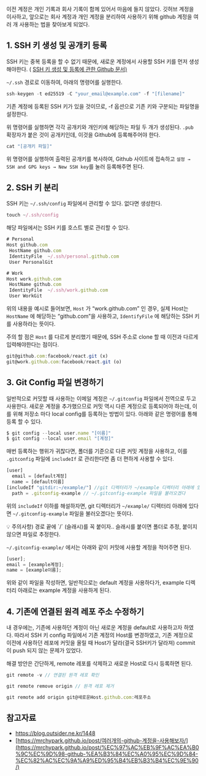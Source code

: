 이전 계정은 개인 기록과 회사 기록이 함께 있어서 마음에 들지 않았다. 깃허브 계정을 이사하고, 앞으로는 회사 계정과 개인 계정을 분리하여 사용하기 위해 github 계정을 여러 개 사용하는 법을 찾아보게 되었다.

## 1. SSH 키 생성 및 공개키 등록

SSH 키는 중복 등록을 할 수 없기 때문에, 새로운 계정에서 사용할 SSH 키를 먼저 생성해야한다. ( [SSH 키 생성 및 등록에 관한 Github 문서)](https://docs.github.com/ko/authentication/connecting-to-github-with-ssh/generating-a-new-ssh-key-and-adding-it-to-the-ssh-agent#generating-a-new-ssh-key)

`~/.ssh` 경로로 이동하여, 아래의 명령어를 실행한다.

```jsx
ssh-keygen -t ed25519 -C "your_email@example.com" -f "[filename]"
```

기존 계정에 등록된 SSH 키가 있을 것이므로, -f 옵션으로 기존 키와 구분되는 파일명을 설정한다.

위 명령어를 실행하면 각각 공개키와 개인키에 해당하는 파일 두 개가 생성된다. `.pub` 확장자가 붙은 것이 공개키인데, 이것을 Github에 등록해주어야 한다.

```jsx
cat "[공개키 파일]"
```

위 명령어를 실행하여 출력된 공개키를 복사하여, Github 사이트에 접속하고 `설정 → SSH and GPG keys → New SSH key`를 눌러 등록해주면 된다.

## 2. SSH 키 분리

SSH 키는 `~/.ssh/config` 파일에서 관리할 수 있다. 없다면 생성한다.

```jsx
touch ~/.ssh/config
```

해당 파일에서는 SSH 키를 호스트 별로 관리할 수 있다.

```jsx
# Personal
Host github.com
 HostName github.com
 IdentityFile  ~/.ssh/personal.github.com
 User PersonalGit

# Work
Host work.github.com
 HostName github.com
 IdentityFile  ~/.ssh/work.github.com
 User WorkGit
```

위의 내용을 예시로 들어보면, `Host` 가 “work.github.com” 인 경우, 실제 Host는 `HostName` 에 해당하는 “github.com”을 사용하고, `IdentifyFile` 에 해당하는 SSH 키를 사용하라는 뜻이다.

주의 할 점은 `Host` 를 다르게 분리했기 때문에, SSH 주소로 clone 할 때 이전과 다르게 입력해야한다는 점이다.

```jsx
git@github.com:facebook/react.git (x)
git@work.github.com:facebook/react.git (o)
```

## 3. Git Config 파일 변경하기

일반적으로 커밋할 때 사용하는 이메일 계정은 `~/.gitconfig` 파일에서 전역으로 두고 사용한다. 새로운 계정을 추가했으므로 커밋 역시 다른 계정으로 등록되어야 하는데, 이를 위해 저장소 마다 local config를 등록하는 방법이 있다. 아래와 같은 명령어를 통해 등록 할 수 있다.

```jsx
$ git config --local user.name "[이름]"
$ git config --local user.email "[계정]"
```

매번 등록하는 행위가 귀찮다면, 폴더를 기준으로 다른 커밋 계정을 사용하고, 이를 `.gitconfig` 파일에 `includeIf` 로 관리한다면 좀 더 편하게 사용할 수 있다.

```jsx
[user]
  email = [default계정]
  name = [default이름]
[includeIf "gitdir:~/example/"] //git 디렉터리가 ~/example 디렉터리 아래에 있다면
  path = .gitconfig-example // ~/.gitconfig-example 파일을 불러오겠다
```

위의 `includeIf` 이하를 해설하자면, git 디렉터리가 `~/example/` 디렉터리 아래에 있다면 `~/.gitconfig-example` 파일을 불러오겠다는 뜻이다.

<aside>
💡 주의사항) 경로 끝에 `/` (슬래시)를 꼭 붙이자.. 슬래시를 붙이면 폴더로 추정, 붙이지 않으면 파일로 추정한다.

</aside>

`~/.gitconfig-example/` 에서는 아래와 같이 커밋에 사용할 계정을 적어주면 된다.

```jsx
[user];
email = [example계정];
name = [example이름];
```

위와 같이 파일을 작성하면, 일반적으로는 default 계정을 사용하다가, example 디렉터리 아래로는 example 계정을 사용하게 된다.

## 4. 기존에 연결된 원격 레포 주소 수정하기

내 경우에는, 기존에 사용하던 계정이 아닌 새로운 계정을 default로 사용하고자 하였다. 따라서 SSH 키 config 파일에서 기존 계정의 Host를 변경하였고, 기존 계정으로 이전에 사용하던 레포에 커밋을 올릴 때 Host가 달라(결국 SSH키가 달라져) commit이 push 되지 않는 문제가 있었다.

해결 방안은 간단하게, remote 레포를 삭제하고 새로운 Host로 다시 등록하면 된다.

```jsx
git remote -v // 연결된 원격 레포 확인

git remote remove origin // 원격 레포 제거

git remote add origin git@새로운Host.github.com:레포주소
```

## 참고자료

- https://blog.outsider.ne.kr/1448
- [https://mrchypark.github.io/post/여러개의-github-계정을-사용해보자/](https://mrchypark.github.io/post/%EC%97%AC%EB%9F%AC%EA%B0%9C%EC%9D%98-github-%EA%B3%84%EC%A0%95%EC%9D%84-%EC%82%AC%EC%9A%A9%ED%95%B4%EB%B3%B4%EC%9E%90/)
